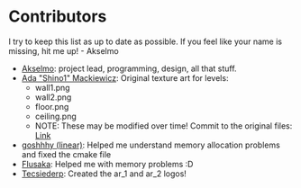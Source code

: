 # Contributors

I try to keep this list as up to date as possible. If you feel like your name is missing, hit me up!
\- Akselmo

* [Akselmo](https://twitter.com/Akselmo): project lead, programming, design, all that stuff.
* [Ada "Shino1" Mackiewicz](https://twitter.com/shino_0ne): Original texture art for levels:
    * wall1.png
    * wall2.png
    * floor.png
    * ceiling.png
    * NOTE: These may be modified over time! Commit to the original
      files: [Link](https://github.com/Akselmo/ScifiFPS/commit/0c03207441b9b71909edba44558cbb0c20e210c8)
* [goshhhy (linear)](https://github.com/goshhhy): Helped me understand memory allocation problems and fixed the cmake
  file
* [Flusaka](https://github.com/flusaka): Helped me with memory problems :D 
* [Tecsiederp](https://twitter.com/tecsiederp): Created the ar_1 and ar_2 logos!
